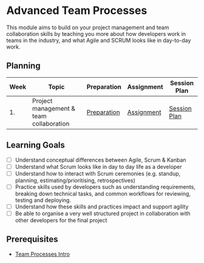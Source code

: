 # Advanced Team Processes

This module aims to build on your project management and team collaboration skills by teaching you more about how developers work in teams in the industry, and what Agile and SCRUM looks like in day-to-day work.

## Planning

| Week | Topic                                   | Preparation                         | Assignment                        | Session Plan                          |
| ---- | --------------------------------------- | ----------------------------------- | --------------------------------- | ------------------------------------- |
| 1.   | Project management & team collaboration | [Preparation](week1/preparation.md) | [Assignment](week1/assignment.md) | [Session Plan](week1/session-plan.md) |

## Learning Goals

- [ ] Understand conceptual differences between Agile, Scrum & Kanban
- [ ] Understand what Scrum looks like in day to day life as a developer
- [ ] Understand how to interact with Scrum ceremonies (e.g. standup, planning, estimating/prioritising, retrospectives)
- [ ] Practice skills used by developers such as understanding requirements, breaking down technical tasks, and common workflows for reviewing, testing and deploying.
- [ ] Understand how these skills and practices impact and support agility
- [ ] Be able to organise a very well structured project in collaboration with other developers for the final project

## Prerequisites

- [Team Processes Intro](../../courses/Foundation/team-processes-intro/)
